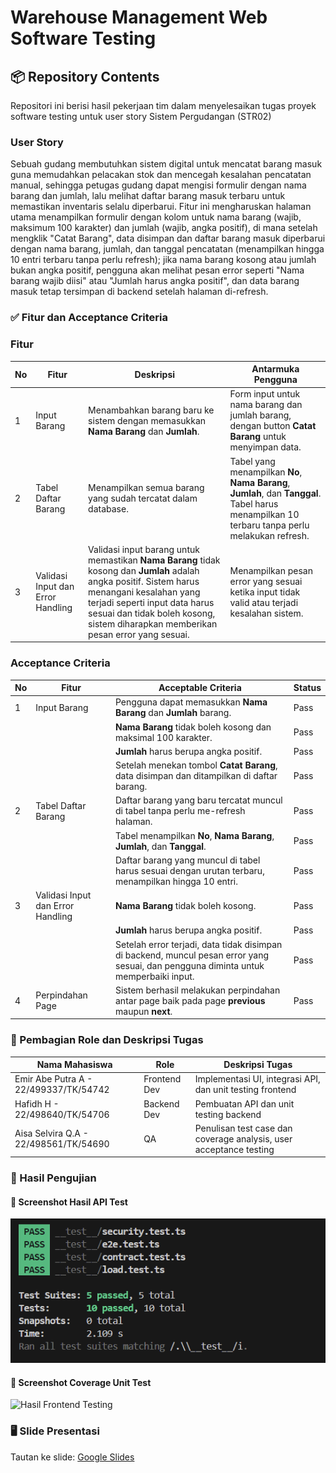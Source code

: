 # Warehouse Management Web Software Testing

## 📦 Repository Contents

Repositori ini berisi hasil pekerjaan tim dalam menyelesaikan tugas proyek software testing untuk user story Sistem Pergudangan (STR02)

### User Story
Sebuah gudang membutuhkan sistem digital untuk mencatat barang masuk guna memudahkan pelacakan stok dan mencegah kesalahan pencatatan manual, sehingga petugas gudang dapat mengisi formulir dengan nama barang dan jumlah, lalu melihat daftar barang masuk terbaru untuk memastikan inventaris selalu diperbarui. Fitur ini mengharuskan halaman utama menampilkan formulir dengan kolom untuk nama barang (wajib, maksimum 100 karakter) dan jumlah (wajib, angka positif), di mana setelah mengklik "Catat Barang", data disimpan dan daftar barang masuk diperbarui dengan nama barang, jumlah, dan tanggal pencatatan (menampilkan hingga 10 entri terbaru tanpa perlu refresh); jika nama barang kosong atau jumlah bukan angka positif, pengguna akan melihat pesan error seperti "Nama barang wajib diisi" atau "Jumlah harus angka positif", dan data barang masuk tetap tersimpan di backend setelah halaman di-refresh.


### ✅ Fitur dan Acceptance Criteria

### Fitur 


| No | Fitur                        | Deskripsi                                                                                     | Antarmuka Pengguna                                                        |
|----|------------------------------|-----------------------------------------------------------------------------------------------|---------------------------------------------------------------------------|
| 1  | Input Barang                 | Menambahkan barang baru ke sistem dengan memasukkan **Nama Barang** dan **Jumlah**.           | Form input untuk nama barang dan jumlah barang, dengan button **Catat Barang** untuk menyimpan data. |
| 2  | Tabel Daftar Barang          | Menampilkan semua barang yang sudah tercatat dalam database.                                  | Tabel yang menampilkan **No**, **Nama Barang**, **Jumlah**, dan **Tanggal**. Tabel harus menampilkan 10 terbaru tanpa perlu melakukan refresh. |
| 3  | Validasi Input dan Error Handling | Validasi input barang untuk memastikan **Nama Barang** tidak kosong dan **Jumlah** adalah angka positif. Sistem harus menangani kesalahan yang terjadi seperti input data harus sesuai dan tidak boleh kosong, sistem diharapkan memberikan pesan error yang sesuai. | Menampilkan pesan error yang sesuai ketika input tidak valid atau terjadi kesalahan sistem. |

### Acceptance Criteria


| **No** | **Fitur**                      | **Acceptable Criteria**                                                                                              | **Status** |
|--------|---------------------------------|------------------------------------------------------------------------------------------------------------------------|------------|
| 1      | Input Barang                    | Pengguna dapat memasukkan **Nama Barang** dan **Jumlah** barang.                                                      | Pass       |
|        |                                 | **Nama Barang** tidak boleh kosong dan maksimal 100 karakter.                                                          | Pass       |
|        |                                 | **Jumlah** harus berupa angka positif.                                                                                 | Pass       |
|        |                                 | Setelah menekan tombol **Catat Barang**, data disimpan dan ditampilkan di daftar barang.                               | Pass       |
| 2      | Tabel Daftar Barang             | Daftar barang yang baru tercatat muncul di tabel tanpa perlu me-refresh halaman.                                       | Pass       |
|        |                                 | Tabel menampilkan **No**, **Nama Barang**, **Jumlah**, dan **Tanggal**.                                                 | Pass       |
|        |                                 | Daftar barang yang muncul di tabel harus sesuai dengan urutan terbaru, menampilkan hingga 10 entri.                  | Pass       |
| 3      | Validasi Input dan Error Handling| **Nama Barang** tidak boleh kosong.                                                                                     | Pass       |
|        |                                 | **Jumlah** harus berupa angka positif.                                                                                  | Pass       |
|        |                                 | Setelah error terjadi, data tidak disimpan di backend, muncul pesan error yang sesuai, dan pengguna diminta untuk memperbaiki input. | Pass       |
| 4      | Perpindahan Page                | Sistem berhasil melakukan perpindahan antar page baik pada page **previous** maupun **next**.                          | Pass       |



### 👥 Pembagian Role dan Deskripsi Tugas
| Nama Mahasiswa                                 | Role                       | Deskripsi Tugas                                                        |
|------------------------------------------------|----------------------------|------------------------------------------------------------------------|
| Emir Abe Putra A - 22/499337/TK/54742          | Frontend Dev               | Implementasi UI, integrasi API, dan unit testing frontend              |
| Hafidh H - 22/498640/TK/54706                  | Backend Dev                | Pembuatan API dan unit testing backend                                 |
| Aisa Selvira Q.A - 22/498561/TK/54690          | QA                         | Penulisan test case dan coverage analysis, user acceptance testing     |

### 📸 Hasil Pengujian

#### 🔹 Screenshot Hasil API Test
![Hasil API Testing](docs/api-tests-result/api-test-result.png)

#### 🔹 Screenshot Coverage Unit Test
![Hasil Frontend Testing](https://github.com/user-attachments/assets/7594b9ea-5408-4f79-b733-c487bf7eedc1)


### 🖥️ Slide Presentasi
Tautan ke slide: [Google Slides](https://docs.google.com/presentation/d/1F75Uo4i4qnRPbH0czGJfPy5RJsXQPQFx/edit?usp=sharing&ouid=111007761289601157187&rtpof=true&sd=true)

